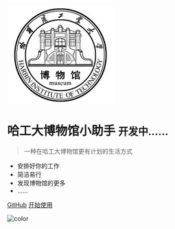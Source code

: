 ![logo](../_media/logo.jpg)

# 哈工大博物馆小助手 <small>开发中……</small>

> 一种在哈工大博物馆更有计划的生活方式

- 安排好你的工作
- 简洁易行
- 发现博物馆的更多
- ……

[GitHub](https://github.com/upupming/HITMers)
[开始使用](#哈工大博物馆小助手)

![color](#fff)